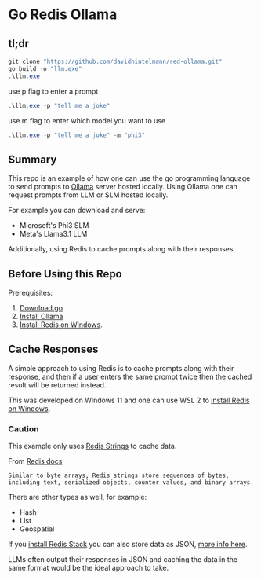 # Go Redis Ollama

## tl;dr

```powershell
git clone "https://github.com/davidhintelmann/red-ollama.git"
go build -o "llm.exe"
.\llm.exe
```
use p flag to enter a prompt

```powershell
.\llm.exe -p "tell me a joke"
```

use m flag to enter which model you want to use

```powershell
.\llm.exe -p "tell me a joke" -m "phi3"
```

## Summary

This repo is an example of how one can use the go programming language to send prompts to [Ollama](https://ollama.com/) server hosted locally.
Using Ollama one can request prompts from LLM or SLM hosted locally.

For example you can download and serve:
- Microsoft's Phi3 SLM
- Meta's Llama3.1 LLM

Additionally, using Redis to cache prompts along with their responses

## Before Using this Repo

Prerequisites:
1. [Download go](https://go.dev/dl/)
2. [Install Ollama](https://ollama.com/)
3. [Install Redis on Windows](https://redis.io/docs/latest/operate/oss_and_stack/install/install-redis/install-redis-on-windows/).

## Cache Responses

A simple approach to using Redis is to cache prompts along with their response, and then if a user enters the same prompt twice then the cached result will be returned instead.

This was developed on Windows 11 and one can use WSL 2 to [install Redis on Windows](https://redis.io/docs/latest/operate/oss_and_stack/install/install-redis/install-redis-on-windows/).

### Caution 
This example only uses [Redis Strings](https://redis.io/docs/latest/develop/data-types/#strings) to cache data.

From [Redis docs](https://redis.io/docs/latest/develop/get-started/data-store/)

    Similar to byte arrays, Redis strings store sequences of bytes, including text, serialized objects, counter values, and binary arrays.

There are other types as well, for example:
- Hash
- List
- Geospatial

If you [install Redis Stack](https://redis.io/docs/latest/operate/oss_and_stack/install/install-stack/) you can also store data as JSON, [more info here](https://redis.io/docs/latest/develop/data-types/json/).

LLMs often output their responses in JSON and caching the data in the same format would be the ideal approach to take.